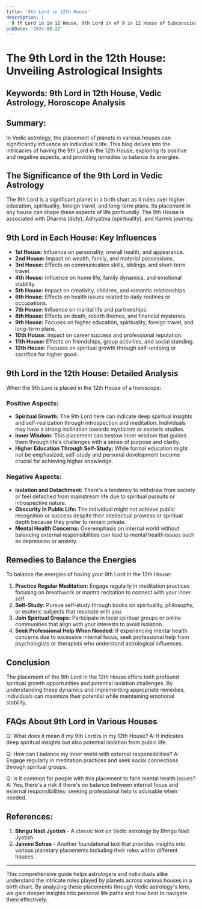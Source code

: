 ```yaml
---
title: '9th Lord in 12th House'
description: |
  9 th Lord in in 12 House, 9th Lord in of 9 in 12 House of Subconscious in Vedic astrology
pubDate: '2024-08-22'
---
```


# The 9th Lord in the 12th House: Unveiling Astrological Insights

## Keywords: 9th Lord in 12th House, Vedic Astrology, Horoscope Analysis

## Summary:
In Vedic astrology, the placement of planets in various houses can significantly influence an individual's life. This blog delves into the intricacies of having the 9th Lord in the 12th House, exploring its positive and negative aspects, and providing remedies to balance its energies.

## The Significance of the 9th Lord in Vedic Astrology
The 9th Lord is a significant planet in a birth chart as it rules over higher education, spirituality, foreign travel, and long-term plans. Its placement in any house can shape these aspects of life profoundly. The 9th House is associated with Dharma (duty), Adhyatma (spirituality), and Karmic journey.

## 9th Lord in Each House: Key Influences
- **1st House:** Influence on personality, overall health, and appearance.
- **2nd House:** Impact on wealth, family, and material possessions.
- **3rd House:** Effects on communication skills, siblings, and short-term travel.
- **4th House:** Influence on home life, family dynamics, and emotional stability.
- **5th House:** Impact on creativity, children, and romantic relationships.
- **6th House:** Effects on health issues related to daily routines or occupations.
- **7th House:** Influence on marital life and partnerships.
- **8th House:** Effects on death, rebirth themes, and financial mysteries.
- **9th House:** Focuses on higher education, spirituality, foreign travel, and long-term plans.
- **10th House:** Impact on career success and professional reputation.
- **11th House:** Effects on friendships, group activities, and social standing.
- **12th House:** Focuses on spiritual growth through self-undoing or sacrifice for higher good.

## 9th Lord in the 12th House: Detailed Analysis
When the 9th Lord is placed in the 12th House of a horoscope:

### Positive Aspects:
- **Spiritual Growth:** The 9th Lord here can indicate deep spiritual insights and self-realization through introspection and meditation. Individuals may have a strong inclination towards mysticism or esoteric studies.
- **Inner Wisdom:** This placement can bestow inner wisdom that guides them through life's challenges with a sense of purpose and clarity.
- **Higher Education Through Self-Study:** While formal education might not be emphasized, self-study and personal development become crucial for achieving higher knowledge.

### Negative Aspects:
- **Isolation and Detachment:** There's a tendency to withdraw from society or feel detached from mainstream life due to spiritual pursuits or introspective nature.
- **Obscurity in Public Life:** The individual might not achieve public recognition or success despite their intellectual prowess or spiritual depth because they prefer to remain private.
- **Mental Health Concerns:** Overemphasis on internal world without balancing external responsibilities can lead to mental health issues such as depression or anxiety.

## Remedies to Balance the Energies
To balance the energies of having your 9th Lord in the 12th House:

1. **Practice Regular Meditation:** Engage regularly in meditation practices focusing on breathwork or mantra recitation to connect with your inner self.
2. **Self-Study:** Pursue self-study through books on spirituality, philosophy, or esoteric subjects that resonate with you.
3. **Join Spiritual Groups:** Participate in local spiritual groups or online communities that align with your interests to avoid isolation.
4. **Seek Professional Help When Needed:** If experiencing mental health concerns due to excessive internal focus, seek professional help from psychologists or therapists who understand astrological influences.

## Conclusion
The placement of the 9th Lord in the 12th House offers both profound spiritual growth opportunities and potential isolation challenges. By understanding these dynamics and implementing appropriate remedies, individuals can maximize their potential while maintaining emotional stability.

## FAQs About 9th Lord in Various Houses
Q: What does it mean if my 9th Lord is in my 12th House?
A: It indicates deep spiritual insights but also potential isolation from public life.

Q: How can I balance my inner world with external responsibilities?
A: Engage regularly in meditation practices and seek social connections through spiritual groups.

Q: Is it common for people with this placement to face mental health issues?
A: Yes, there's a risk if there's no balance between internal focus and external responsibilities; seeking professional help is advisable when needed.

## References:
1. **Bhrigu Nadi Jyotish** - A classic text on Vedic astrology by Bhrigu Nadi Jyotish.
2. **Jaimini Sutras** - Another foundational text that provides insights into various planetary placements including their roles within different houses.

---

This comprehensive guide helps astrologers and individuals alike understand the intricate roles played by planets across various houses in a birth chart. By analyzing these placements through Vedic astrology's lens, we gain deeper insights into personal life paths and how best to navigate them effectively.